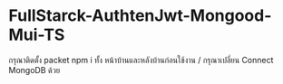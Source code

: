# FullStarck-AuthtenJwt-Mongood-Mui-TS
กรุณาติดตั้ง packet npm i ทั้ง หน้าบ้านและหลังบ้านก่อนใช้งาน / กรุณาเปลี่ยน Connect MongoDB ด้วย
